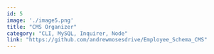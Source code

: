 ```yaml
---
id: 5
image: './image5.png'
title: "CMS Organizer"
category: "CLI, MySQL, Inquirer, Node"
link: "https://github.com/andrewmosesdrive/Employee_Schema_CMS"
---
```

